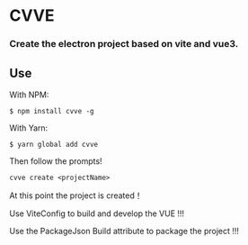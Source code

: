 # CVVE

### Create the electron project based on vite and vue3.

## Use

With NPM:

```
$ npm install cvve -g
```

With Yarn:

```
$ yarn global add cvve 
```

Then follow the prompts!

```
cvve create <projectName>
```

At this point the project is created！

Use ViteConfig to build and develop the VUE !!!

Use the PackageJson Build attribute to package the project !!!
